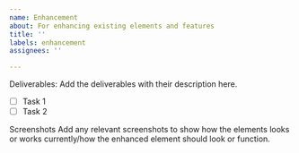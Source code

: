```yaml
---
name: Enhancement
about: For enhancing existing elements and features
title: ''
labels: enhancement
assignees: ''

---
```


Deliverables: Add the deliverables with their description here.

- [ ] Task 1
- [ ] Task 2

Screenshots Add any relevant screenshots to show how the elements looks or works currently/how the enhanced element should look or function.
